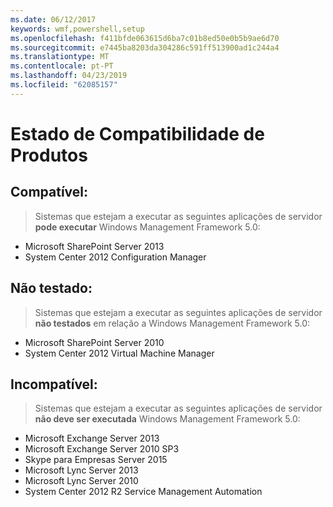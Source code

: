 ```yaml
---
ms.date: 06/12/2017
keywords: wmf,powershell,setup
ms.openlocfilehash: f411bfde063615d6ba7c01b8ed50e0b5b9ae6d70
ms.sourcegitcommit: e7445ba8203da304286c591ff513900ad1c244a4
ms.translationtype: MT
ms.contentlocale: pt-PT
ms.lasthandoff: 04/23/2019
ms.locfileid: "62085157"
---
```

# <a name="product-compatibility-status"></a>Estado de Compatibilidade de Produtos

## <a name="compatible"></a>Compatível:
> Sistemas que estejam a executar as seguintes aplicações de servidor **pode executar** Windows Management Framework 5.0:

- Microsoft SharePoint Server 2013
- System Center 2012 Configuration Manager

## <a name="not-tested"></a>Não testado:
> Sistemas que estejam a executar as seguintes aplicações de servidor **não testados** em relação a Windows Management Framework 5.0:

- Microsoft SharePoint Server 2010
- System Center 2012 Virtual Machine Manager

## <a name="incompatible"></a>Incompatível:
> Sistemas que estejam a executar as seguintes aplicações de servidor **não deve ser executada** Windows Management Framework 5.0:

- Microsoft Exchange Server 2013
- Microsoft Exchange Server 2010 SP3
- Skype para Empresas Server 2015
- Microsoft Lync Server 2013
- Microsoft Lync Server 2010
- System Center 2012 R2 Service Management Automation
